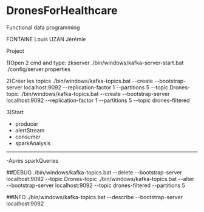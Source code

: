 # DronesForHealthcare
Functional data programming

FONTAINE Louis
UZAN Jérémie

Project

1)Open 2 cmd and type:
zkserver
./bin/windows/kafka-server-start.bat ./config/server.properties

2)Créer les topics
./bin/windows/kafka-topics.bat --create --bootstrap-server localhost:9092 --replication-factor 1 --partitions 5 --topic Drones-topic
./bin/windows/kafka-topics.bat --create --bootstrap-server localhost:9092 --replication-factor 1 --partitions 5 --topic drones-filtered

3)Start
- producer
- alertStream
- consumer
- sparkAnalysis

----

-Après sparkQueries



##DEBUG
./bin/windows/kafka-topics.bat --delete --bootstrap-server localhost:9092 --topic Drones-topic
./bin/windows/kafka-topics.bat --alter --bootstrap-server localhost:9092 --topic drones-filtered --partitions 5

##INFO
./bin/windows/kafka-topics.bat --describe --bootstrap-server localhost:9092



